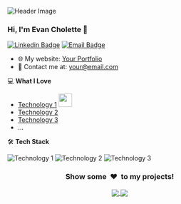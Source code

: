 ![Header Image](https://github.com/EchoCodeInk/EchoCodeInk/assets/143127630/0e7137e0-d592-495c-a16e-7b2b2c0bfa83) 

### Hi, I'm Evan Cholette 👋
[![Linkedin Badge](https://img.shields.io/badge/-Evan-blue?style=flat-square&logo=Linkedin&logoColor=white&link=https://your-linkedin-profile.com/)](www.linkedin.com/in/evan-cholette-echocodeink)
[![Email Badge](https://img.shields.io/badge/-e_cholette@hotmail.com-c14438?style=flat-square&logo=Gmail&logoColor=white&link=mailto:your@email.com)](e_cholette@hotmail.com)

<!-- Add a brief introduction about yourself here -->

- 🌐 My website: [Your Portfolio](https://echocodeink.github.io/portfolio/)
- 📧 Contact me at: [your@email.com](e_cholette@hotmail.com)
<!-- 📄 Learn about my developer journey: [My CV](URL_to_your_CV)-->

<!-- Add your interests and skills here -->
💻 **What I Love**
- [Technology 1](Link_to_Technology_1) <img src="https://media.giphy.com/media/l4JyQqyt9S1WTiE6c/giphy.gif" width="30">
- [Technology 2](Link_to_Technology_2)
- [Technology 3](Link_to_Technology_3)
- ...

<!-- Add your badges and skill icons here -->

🛠 **Tech Stack**

<!-- Replace the URLs and technology names with your own -->
![Technology 1](URL_to_Technology_1_badge)
![Technology 2](URL_to_Technology_2_badge)
![Technology 3](URL_to_Technology_3_badge)

<!-- Add additional information, GitHub stats, or links to your projects here -->
<div align="center">
<h3 align="center">Show some &nbsp;❤️&nbsp; to my projects!</h3>
</div>

<div align="center">
<a href="Link_to_your_project_1">
<img align="center" src="URL_to_your_project_1_image" />
</a>
<a href="Link_to_your_project_2">
<img align="center" src="URL_to_your_project_2_image" />
</a>
<!-- Add more links to your projects following the same template -->
</div>
